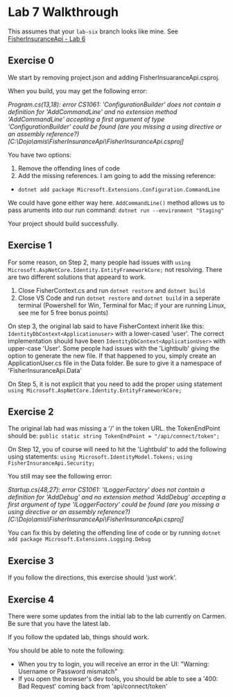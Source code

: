# Lab 7 Walkthrough

This assumes that your `lab-six` branch looks like mine. See [FisherInsuranceApi - Lab 6](https://github.com/amis-3610-sp17/FisherInsuranceApi/tree/lab-six)


## Exercise 0

We start by removing project.json and adding FisherInsuaranceApi.csproj.

When you build, you may get the following error:

*Program.cs(13,18): error CS1061: 'ConfigurationBuilder' does not contain a definition for 'AddCommandLine' and no extension method 'AddCommandLine' accepting a first argument of type 'ConfigurationBuilder' could be found (are you missing a using directive or an assembly reference?) [C:\Dojo\amis\FisherInsuranceApi\FisherInsuranceApi.csproj]*

You have two options:
1. Remove the offending lines of code
2. Add the missing references. I am going to add the missing reference:
* `dotnet add package Microsoft.Extensions.Configuration.CommandLine`

We could have gone either way here. `AddCommandLine()` method allows us to pass aruments into our run command: `dotnet run --environment "Staging"` 

Your project should build successfully. 

## Exercise 1

For some reason, on Step 2, many people had issues with `using Microsoft.AspNetCore.Identity.EntityFrameworkCore;` not resolving. There are two different solutions that appeard to work.
1. Close FisherContext.cs and run `dotnet restore` and `dotnet build`
2. Close VS Code and run `dotnet restore` and `dotnet build` in a seperate terminal (Powershell for Win, Terminal for Mac; if your are running Linux, see me for 5 free bonus points)

On step 3, the original lab said to have FisherContext inherit like this: `IdentityDbContext<Applicationuser>` with a lower-cased 'user'. The correct implementation should have been `IdentityDbContext<ApplicationUser>` with upper-case 'User'. Some people had issues with the 'Lightbulb' giving the option to generate the new file. If that happened to you, simply create an ApplicationUser.cs file in the Data folder. Be sure to give it a namespace of 'FisherInsuranceApi.Data'

On Step 5, it is not explicit that you need to add the proper using statement `using Microsoft.AspNetCore.Identity.EntityFrameworkCore;`

## Exercise 2

The original lab had was missing a '/' in the token URL. the TokenEndPoint should be:
`public static string TokenEndPoint = "/api/connect/token";`

On Step 12, you of course will need to hit the 'Lightbuld' to add the following using statements:
      `using Microsoft.IdentityModel.Tokens;`
      `using FisherInsuranceApi.Security;`

You still may see the following error:

*Startup.cs(48,27): error CS1061: 'ILoggerFactory' does not contain a definition for 'AddDebug' and no extension method 'AddDebug' accepting a first argument of type 'ILoggerFactory' could be found (are you missing a using directive or an assembly reference?) [C:\Dojo\amis\FisherInsuranceApi\FisherInsuranceApi.csproj]*

You can fix this by deleting the offending line of code or by running `dotnet add package Microsoft.Extensions.Logging.Debug`

## Exercise 3

If you follow the directions, this exercise should 'just work'.

## Exercise 4

There were some updates from the initial lab to the lab currently on Carmen. Be sure that you have the latest lab.

If you follow the updated lab, things should work.

You should be able to note the following:
* When you try to login, you will receive an error in the UI: "Warning: Username or Password mismatch"
* If you open the browser's dev tools, you should be able to see a '400: Bad Request' coming back from 'api/connect/token'


